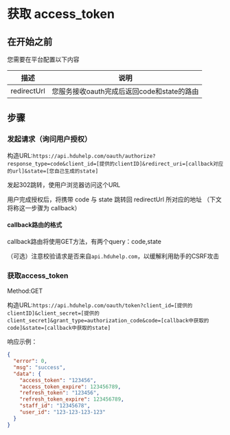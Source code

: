 # 获取 access_token

## 在开始之前
您需要在平台配置以下内容

| 	描述         | 说明                           |
|-------------|------------------------------|
| redirectUrl | 您服务接收oauth完成后返回code和state的路由 |

##  步骤

### 发起请求（询问用户授权）

构造URL:`https://api.hduhelp.com/oauth/authorize?response_type=code&client_id=[提供的clientID]&redirect_uri=[callback对应的url]&state=[您自己生成的state]`

发起302跳转，使用户浏览器访问这个URL

用户完成授权后，将携带 code 与 state 跳转回 redirectUrl 所对应的地址 （下文将称这一步骤为 callback）

#### callback路由的格式

callback路由将使用GET方法，有两个query：code,state

（可选）注意校验请求是否来自`api.hduhelp.com`，以缓解利用助手的CSRF攻击

### 获取access_token

Method:GET

构造URL:`https://api.hduhelp.com/oauth/token?client_id=[提供的clientID]&client_secret=[提供的client_secret]&grant_type=authorization_code&code=[callback中获取的code]&state=[callback中获取的state]`

响应示例：

```json
{
  "error": 0,
  "msg": "success",
  "data": {
    "access_token": "123456",
    "access_token_expire": 123456789,
    "refresh_token": "123456",
    "refresh_token_expire": 123456789,
    "staff_id": "12345678",
    "user_id": "123-123-123-123"
  }
}
```
